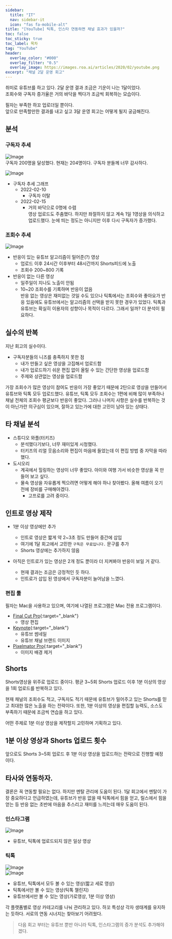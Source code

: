 ```yaml
---
sidebar:
  title: "IT"
  nav: sidebar-it
  icon: "fas fa-mobile-alt"
title: "[YouTube] 틱톡, 인스타 연동하면 채널 효과가 있을까?"
toc: false
toc_sticky: true
toc_label: 목차
tag: "YouTube"
header:
  overlay_color: "#000"
  overlay_filter: "0.5"
  overlay_image: https://images.roa.ai/articles/2020/02/youtube.png
excerpt: "채널 2달 운영 회고"
---
```

취미로 유튜브를 하고 있다. 2달 운영 결과 조금은 기운이 나는 1달이었다.  
조회수와 구독자 증가율은 거의 바닥을 찍다가 조금씩 회복하는 모습이다.  

필자는 부족한 하꼬 업로더일 뿐이다.  
앞으로 만족할만한 결과를 내고 싶고 3달 운영 회고는 어떻게 될지 궁금해진다.

## 분석
### 구독자 추세
![Image](https://drive.google.com/uc?export=view&id=1N4p5ePzu7jvTf-yhm23YhwnlgzHwkHwN)  
구독자 200명을 달성했다. 현재는 204명이다. 구독자 분들께 너무 감사하다.

![Image](https://drive.google.com/uc?export=view&id=1cinUycR9iQ2wpVZRv0hFjhjtkCueozaf)  
* 구독자 추세 그래프 
  * 2022-02-10
    * 구독자 이탈
  * 2022-02-15
    * 거의 바닥으로 0명에 수렴  
영상 업로드도 주춤했다. 하지만 좌절하지 않고 계속 1일 1영상을 의식하고 업로드했다. 눈에 띄는 정도는 아니지만 이후 다시 구독자가 증가했다.   
 
### 조회수 추세
![Image](https://drive.google.com/uc?export=view&id=1L1de8qap8VneteRy46qkexUbY6GWDvai)  
* 반응이 있는 유튜브 알고리즘이 밀어준(?) 영상
  * 업로드 이후 24시간 이후부터 48시간까지 Shorts피드에 노출
  * 조회수 200~800 기록
* 반응이 없는 다른 영상
  * 일주일이 지나도 노출이 안됨
  * 10~20 조회수를 기록하며 반응이 없음  
반응 없는 영상은 재미없는 것일 수도 있으나 틱톡에서는 조회수와 좋아요가 반응 있음에도 유튜브에서는 알고리즘의 선택을 받지 못한 경우가 있었다. 틱톡과 유튜브는 확실히 이용자의 성향이나 목적이 다르다. 그래서 일까? 더 분석이 필요하다.

## 실수의 반복
지난 회고의 실수이다.
* 구독자분들의 니즈를 충족하지 못한 점
  * 내가 만들고 싶은 영상을 고집해서 업로드함
  * 내가 업로드하기 쉬운 편집 없이 올릴 수 있는 간단한 영상을 업로드함
  * 주제와 상관없는 영상을 업로드함

가장 조회수가 많은 영상이 참여도 반응이 가장 좋았기 때문에 2탄으로 영상을 만들어서 유튜브와 틱톡 모두 업로드했다. 유튜브, 틱톡 모두 조회수는 1편에 비해 많이 부족하나 채널 전체의 조회수 평균보다 반응이 좋았다. 그러나 나머지 사항은 실수를 반복하는 것이 아닌가란 의구심이 있으며, 잘하고 있는가에 대한 고민이 남아 있는 상태다.


## 타 채널 분석
* 스튜디오 와플(터키즈)
  * 분석했다기보다, 너무 재미있게 시청했다.
  * 터키즈의 리얼 웃음소리와 편집이 마음에 들었는데 이 편집 방법 중 자막을 따라 했다.
* 도시오리
  * 계곡에서 힐링하는 영상이 너무 좋았다. 아이와 여행 가서 비슷한 영상을 꼭 만들어 보고 싶다.
  * 물속 영상을 자유롭게 찍으려면 어떻게 해야 하나 찾아봤다. 올해 여름이 오기 전에 장비를 구매해야겠다.
    * 고프로를 고려 중이다.

## 인트로 영상 제작
* 1분 이상 영상에만 추가
  * 인트로 영상은 짧게 약 2~3초 정도 만들어 중간에 삽입
  * 여기에 1달 회고에서 고민한 `구독은 무료입니다.` 문구를 추가
  * Shorts 영상에는 추가하지 않음 

* 아직은 인트로가 있는 영상은 2개 정도 뿐이라 더 지켜봐야 반응이 보일 거 같다. 
  * 현재 결과는 조금은 긍정적인 듯 하다.
  * 인트로가 삽입 된 영상에서 구독자분이 늘어남을 느꼈다. 

### 편집 툴
필자는 Mac을 사용하고 있으며, 여기에 나열된 프로그램은 Mac 전용 프로그램이다.
* [<i class="fas fa-link"></i> Final Cut Pro](https://apps.apple.com/kr/app/final-cut-pro/id424389933?mt=12){:target="_blank"}
  * 영상 편집
* [<i class="fas fa-link"></i> Keynote](https://apps.apple.com/kr/app/keynote/id409183694?mt=12){:target="_blank"} 
  * 유튜브 썸네일
  * 유튜브 채널 브랜드 이미지
* [<i class="fas fa-link"></i> Pixelmator Pro](https://apps.apple.com/kr/app/pixelmator-pro/id1289583905?mt=12){:target="_blank"} 
  * 이미지 배경 제거

## Shorts
Shorts영상을 위주로 업로드 중이다. 평균 3~5회 Shorts 업로드 이후 1분 이상의 영상을 1회 업로드를 반복하고 있다.  

현재 채널의 조회수도 적고, 구독자도 적기 때문에 유튜브가 밀어주고 있는 Shorts를 믿고 최대한 많은 노출을 하는 전략이다. 또한, 1분 이상의 영상을 편집할 능력도, 소스도 부족하기 때문에 조금씩 연습을 하고 있다.  

어떤 주제로 1분 이상 영상을 제작할지 고민하며 기획하고 있다.  

## 1분 이상 영상과 Shorts 업로드 횟수
앞으로도 Shorts 3~5회 업로드 후 1분 이상 영상을 업로드하는 전략으로 진행할 예정이다.

## 타사와 연동하자.
결론은 꼭 연동할 필요는 없다. 하지만 멘탈 관리에 도움이 된다. 
1달 회고에서 멘탈이 가장 중요하다고 언급하였는데, 유튜브가 반응 없을 때 틱톡에서 힘을 얻고, 릴스에서 힘을 얻는 등 반응 없는 초반에 마음을 추스리고 재미를 느끼는데 매우 도움이 된다.
### 인스타그램
![Image](https://drive.google.com/uc?export=view&id=10fFihAZfDr3f5V5EBvmPia7kna0zCp2n)  
* 유튜브, 틱톡에 업로드되지 않은 일상 영상

### 틱톡
![Image](https://drive.google.com/uc?export=view&id=1ASCFiznwisUxxTJ_2ikcTOkolnj0NxX-)  
![Image](https://drive.google.com/uc?export=view&id=16jle-nWaFduXnwH-nEv0tCvNxGbL_Gej)  
* 유튜브, 틱톡에서 모두 볼 수 있는 영상(짧고 세로 영상)
* 틱톡에서만 볼 수 있는 영상(틱톡 챌린지)
* 유튜브에서만 볼 수 있는 영상(가로영상, 1분 이상 영상)

각 플랫폼별로 영상 카테고리를 나눠 관리하고 있다. 
하꼬 특성상 각자 생태계를 유지하는 듯하다. 서로의 연동 시너지는 찾아보기 어려웠다.  

>다음 회고 부터는 유튜브 뿐만 아니라 틱톡, 인스타그램의 증가 분석도 추가해야겠다.
